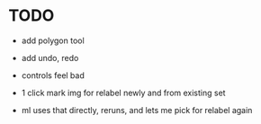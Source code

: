# TODO

- add polygon tool
- add undo, redo
- controls feel bad



- 1 click mark img for relabel newly and from existing set
- ml uses that directly, reruns, and lets me pick for relabel again
